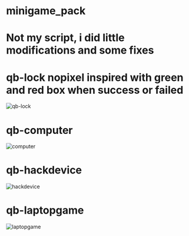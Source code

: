 # minigame_pack

# Not my script, i did little modifications and some fixes 

# qb-lock nopixel inspired with green and red box when success or failed
![qb-lock](https://user-images.githubusercontent.com/101432216/197069425-297d789a-9848-4faa-9981-9bde5ec3f554.png)

# qb-computer
![computer](https://user-images.githubusercontent.com/101432216/197068948-11bc40e1-7260-4cdb-9a7e-ca5e0bc9f802.png)

# qb-hackdevice
![hackdevice](https://user-images.githubusercontent.com/101432216/197069098-08497e5e-328d-4147-a3a1-314ad20c3a45.png)

# qb-laptopgame
![laptopgame](https://user-images.githubusercontent.com/101432216/197069144-e7cc7c9b-4fd8-4e6a-99d5-0047b924a0bd.png)